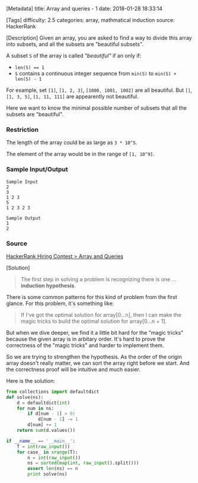 [Metadata]
title: Array and queries - 1
date: 2018-01-28 18:33:14

[Tags]
difficulty: 2.5
categories: array, mathmatical induction
source: HackerRank

[Description]
Given an array, you are asked to find a way to divide this array into subsets, and all the subsets are "beautiful subsets".

A subset `S` of the array is called *"beautiful"* if an only if:

* `len(S) == 1`
* `S` contains a continuous integer sequence from `min(S)` to `min(S) + len(S) - 1`

For example, set `[1]`, `[1, 2, 3]`, `[1000, 1001, 1002]` are all beautiful. But `[]`, `[1, 3, 5]`, `[1, 11, 111]` are appearently not beautiful.

Here we want to know the minimal possible number of subsets that all the subsets are "beautiful".

### Restriction

The length of the array could be as large as `3 * 10^5`.

The element of the array would be in the range of `[1, 10^9]`.

### Sample Input/Output

```
Sample Input
2
3
1 2 3
5
1 2 3 2 3

Sample Output
1
2
```

### Source

[HackerRank Hiring Contest > Array and Queries](https://www.hackerrank.com/contests/hackerrank-hiring-contest/challenges/array-and-queries-1)

[Solution]

> The first step in solving a problem is recognizing there is one ... **induction hypothesis**.

There is some common patterns for this kind of problem from the first glance. For this problem, it's something like:

> If I've got the optimal solution for array[0...n], then I can make the magic tricks to build the optimal solution for array[0...n + 1]. 

But when we dive deeper, we find it a little bit hard for the "magic tricks" because the given array is in arbitary order. It's hard to prove the correctness of the "magic tricks" and harder to implement them.

So we are trying to strengthen the hypothesis. As the order of the origin array doesn't really matter, we can sort the array right before we start. And the correctness proof will be intuitive and much easier.

Here is the solution:

```python
from collections import defaultdict
def solve(ns):
    d = defaultdict(int)
    for num in ns:
        if d[num - 1] > 0:
            d[num - 1] -= 1
        d[num] += 1
    return sum(d.values())

if __name__ == '__main__':
    T = int(raw_input())
    for case_ in xrange(T):
        n = int(raw_input())
        ns = sorted(map(int, raw_input().split()))
        assert len(ns) == n
        print solve(ns)
```